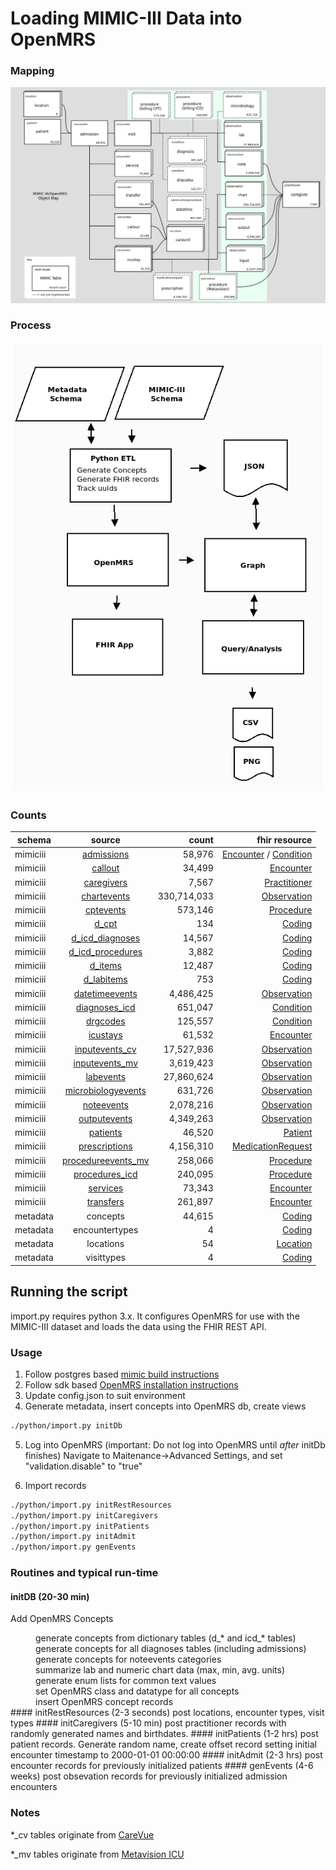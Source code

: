 # Loading MIMIC-III Data into OpenMRS
### Mapping
![alt text](https://github.com/EpistasisLab/mrsman/blob/master/docs/graph.png "MIMIC/OpenMRS object map")
### Process
![alt text](https://github.com/EpistasisLab/mrsman/blob/master/docs/process.png "Loading Process")
### Counts
| schema |      source |      count | fhir resource
| ------------- |:-------------:| -----:| -------------:|
mimiciii |      [admissions](https://mimic.physionet.org/mimictables/admissions/) |    58,976 | [Encounter](https://www.hl7.org/fhir/encounter.html) / [Condition](https://www.hl7.org/fhir/condition.html)
mimiciii |      [callout](https://mimic.physionet.org/mimictables/callout/) |  34,499  | [Encounter](https://www.hl7.org/fhir/encounter.html)
mimiciii |      [caregivers](https://mimic.physionet.org/mimictables/caregivers/) |    7,567 | [Practitioner](https://www.hl7.org/fhir/practitioner.html)
mimiciii |      [chartevents](https://mimic.physionet.org/mimictables/chartevents/) |   330,714,033 | [Observation](https://www.hl7.org/fhir/observation.html)
mimiciii |      [cptevents](https://mimic.physionet.org/mimictables/cptevents/)  |     573,146 | [Procedure](https://www.hl7.org/fhir/procedure.html)
mimiciii |      [d_cpt](https://mimic.physionet.org/mimictables/d_cpt/) | 134 | [Coding](https://www.hl7.org/fhir/datatypes.html#Coding)
mimiciii |      [d_icd_diagnoses](https://mimic.physionet.org/mimictables/d_icd_diagnoses/) |       14,567 | [Coding](https://www.hl7.org/fhir/datatypes.html#Coding)
mimiciii |      [d_icd_procedures](https://mimic.physionet.org/mimictables/d_icd_procedures/) | 3,882 | [Coding](https://www.hl7.org/fhir/datatypes.html#Coding)
mimiciii |      [d_items](https://mimic.physionet.org/mimictables/d_items/) |       12,487 | [Coding](https://www.hl7.org/fhir/datatypes.html#Coding)
mimiciii |      [d_labitems](https://mimic.physionet.org/mimictables/d_labitems/) |    753 | [Coding](https://www.hl7.org/fhir/datatypes.html#Coding)
mimiciii |      [datetimeevents](https://mimic.physionet.org/mimictables/datetimeevents) |        4,486,425 | [Observation](https://www.hl7.org/fhir/observation.html)
mimiciii |      [diagnoses_icd](https://mimic.physionet.org/mimictables/diagnoses_icd/) | 651,047 | [Condition](https://www.hl7.org/fhir/condition.html) 
mimiciii |      [drgcodes](https://mimic.physionet.org/mimictables/drgcodes/) |      125,557 | [Condition](https://www.hl7.org/fhir/condition.html)
mimiciii |      [icustays](https://mimic.physionet.org/mimictables/icustays/) |      61,532 |  [Encounter](https://www.hl7.org/fhir/encounter.html)
mimiciii |      [inputevents_cv](https://mimic.physionet.org/mimictables/inputevents_cv/) |        17,527,936 | [Observation](https://www.hl7.org/fhir/observation.html)
mimiciii |      [inputevents_mv](https://mimic.physionet.org/mimictables/inputevents_mv/) |        3,619,423 | [Observation](https://www.hl7.org/fhir/observation.html)
mimiciii |      [labevents](https://mimic.physionet.org/mimictables/labevents/) |     27,860,624 | [Observation](https://www.hl7.org/fhir/observation.html)
mimiciii |      [microbiologyevents](https://mimic.physionet.org/mimictables/microbiologyevents/) |    631,726 | [Observation](https://www.hl7.org/fhir/observation.html)
mimiciii |      [noteevents](https://mimic.physionet.org/mimictables/microbiologyevents/) |    2,078,216 | [Observation](https://www.hl7.org/fhir/observation.html)
mimiciii |      [outputevents](https://mimic.physionet.org/mimictables/noteevents/) |  4,349,263 | [Observation](https://www.hl7.org/fhir/observation.html)
mimiciii |      [patients](https://mimic.physionet.org/mimictables/patients) |      46,520 | [Patient](https://www.hl7.org/fhir/patient.html)
mimiciii |      [prescriptions](https://mimic.physionet.org/mimictables/prescriptions) | 4,156,310 | [MedicationRequest](https://www.hl7.org/fhir/medicationrequest.html)
mimiciii |      [procedureevents_mv](https://mimic.physionet.org/mimictables/procedureevents_mv) |    258,066 | [Procedure](https://www.hl7.org/fhir/procedure.html)
mimiciii |      [procedures_icd](https://mimic.physionet.org/mimictables/procedures_icd) |        240,095 | [Procedure](https://www.hl7.org/fhir/procedure.html)
mimiciii |      [services](https://mimic.physionet.org/mimictables/services) |      73,343 | [Encounter](https://www.hl7.org/fhir/encounter.html)
mimiciii |      [transfers](https://mimic.physionet.org/mimictables/transfers) |     261,897 | [Encounter](https://www.hl7.org/fhir/encounter.html)
metadata |  concepts |      44,615 | [Coding](https://www.hl7.org/fhir/datatypes.html#Coding)
metadata |  encountertypes |        4 | [Coding](https://www.hl7.org/fhir/datatypes.html#Coding)
metadata |  locations |     54 | [Location](https://www.hl7.org/fhir/location.html)
metadata |  visittypes |    4 | [Coding](https://www.hl7.org/fhir/datatypes.html#Coding)

## Running the script
import.py requires python 3.x.  It configures OpenMRS for use with the MIMIC-III dataset and loads the data using the FHIR REST API. 
### Usage
1. Follow postgres based [mimic build instructions](https://github.com/EpistasisLab/mimic-code/tree/master/buildmimic/postgres)
2. Follow sdk based [OpenMRS installation instructions](https://wiki.openmrs.org/display/docs/OpenMRS+SDK)
3. Update config.json to suit environment
4. Generate metadata, insert concepts into OpenMRS db, create views
```bash
./python/import.py initDb
```

5. Log into OpenMRS (important: Do not log into OpenMRS until *after* initDb finishes)
Navigate to Maitenance->Advanced Settings, and set "validation.disable" to "true"

6. Import records
```bash
./python/import.py initRestResources
./python/import.py initCaregivers
./python/import.py initPatients
./python/import.py initAdmit
./python/import.py genEvents
```

### Routines and typical run-time
#### initDB (20-30 min)
<d1>Add OpenMRS Concepts</d1>
<dd>generate concepts from dictionary tables (d_* and icd_* tables)</dd>
<dd>generate concepts for all diagnoses tables (including admissions)</dd>
<dd>generate concepts for noteevents categories</dd>
<dd>summarize lab and numeric chart data (max, min, avg. units)</dd>
<dd>generate enum lists for common text values</dd>
<dd>set OpenMRS class and datatype for all concepts</dd>
<dd>insert OpenMRS concept records</dd>
#### initRestResources (2-3 seconds)
post locations, encounter types, visit types
#### initCaregivers (5-10 min)
post practitioner records with randomly generated names and birthdates.
#### initPatients (1-2 hrs)
post patient records.  Generate random name, create offset record setting initial encounter timestamp to 2000-01-01 00:00:00 
#### initAdmit (2-3 hrs)
post encounter records for previously initialized patients
#### genEvents (4-6 weeks)
post obsevation records for previously initialized admission encounters

### Notes
*_cv tables originate from [CareVue](http://www.medsphere.com/open-vista)

*_mv tables originate from [Metavision ICU](http://www.imd-soft.com/products/intensive-care)
